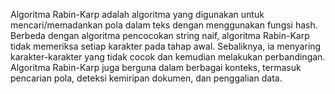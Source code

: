 Algoritma Rabin-Karp adalah algoritma yang digunakan untuk mencari/memadankan pola dalam teks dengan menggunakan fungsi hash. Berbeda dengan algoritma pencocokan string naif, algoritma Rabin-Karp tidak memeriksa setiap karakter pada tahap awal. Sebaliknya, ia menyaring karakter-karakter yang tidak cocok dan kemudian melakukan perbandingan. Algoritma Rabin-Karp juga berguna dalam berbagai konteks, termasuk pencarian pola, deteksi kemiripan dokumen, dan penggalian data.